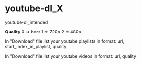 # youtube-dl_X
youtube-dl_intended

<b>Quality</b>
0 => best
1 => 720p
2 => 480p

In "Download" file list your youtube playlists in format: 
  url, start_index_in_playlist, quality
  
In "Download" file list your youtube videos in format: 
  url, quality
  

